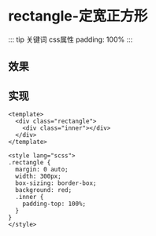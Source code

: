 
<script setup>
import rectangle from './components/rectangle.vue';
</script>

# rectangle-定宽正方形
::: tip 关键词
css属性 padding: 100%
:::

## 效果
<rectangle />

## 实现
```vue
<template>
  <div class="rectangle">
    <div class="inner"></div>
  </div>
</template>

<style lang="scss">
.rectangle {
  margin: 0 auto;
  width: 300px;
  box-sizing: border-box;
  background: red;
  .inner {
    padding-top: 100%;
  }
}
</style>
````



